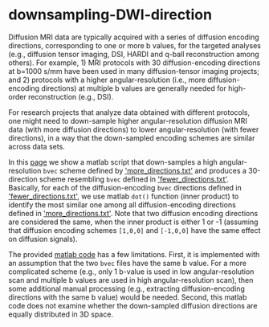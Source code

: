 # downsampling-DWI-direction

Diffusion MRI data are typically acquired with a series of diffusion encoding directions, corresponding to one or more b values, for the targeted analyses (e.g., diffusion tensor imaging,  DSI, HARDI and q-ball reconstruction among others). For example, 1) MRI protocols with 30 diffusion-encoding directions at b=1000 s/mm have been used in many diffusion-tensor imaging projects; and 2) protocols with a higher angular-resolution (i.e., more diffusion-encoding directions) at multiple b values are generally needed for high-order reconstruction (e.g., DSI).   

For research projects that analyze data obtained with different protocols, one might need to down-sample higher angular-resolution diffusion MRI data (with more diffusion directions) to lower angular-resolution (with fewer directions), in a way that the down-sampled encoding schemes are similar across data sets.

In this [page]() we show a matlab script that down-samples a high angular-resolution `bvec` scheme defined by ['more_directions.txt']() and produces a 30-direction scheme resembling `bvec` defined in ['fewer_directions.txt'](). Basically, for each of the diffusion-encoding `bvec` directions defined in ['fewer_directions.txt'](), we use matlab `dot()` function (inner product) to identify the most similar one among all diffusion-encoding directions defined in ['more_directions.txt'](). Note that two diffusion encoding directions are considered the same, when the inner product is either 1 or -1 (assuming that diffusion encoding schemes `[1,0,0]` and `[-1,0,0]` have the same effect on diffusion signals).

The provided [matlab code]() has a few limitations. First, it is implemented with an assumption that the two `bvec` files have the same b value. For a more complicated scheme (e.g., only 1 b-value is used in low angular-resolution scan and multiple b values are used in high angular-resolution scan), then some additional manual processing (e.g., extracting diffusion-encoding directions with the same b value) would be needed. Second, this matlab code does not examine whether the down-sampled diffusion directions are equally distributed in 3D space.

